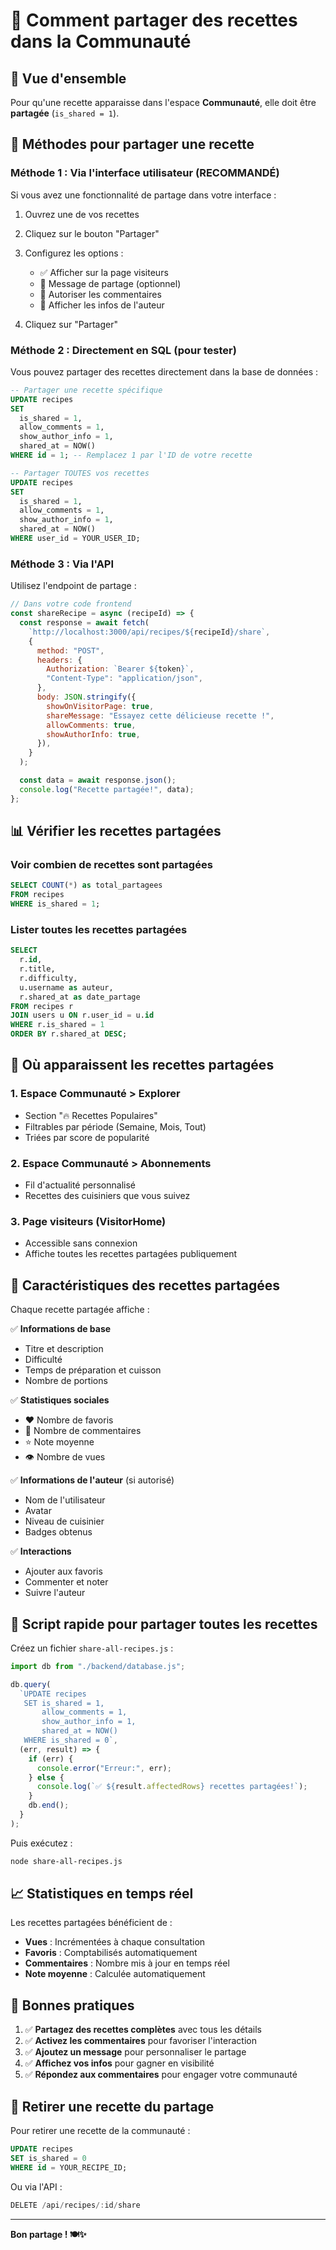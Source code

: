 # 📢 Comment partager des recettes dans la Communauté

## 🎯 Vue d'ensemble

Pour qu'une recette apparaisse dans l'espace **Communauté**, elle doit être **partagée** (`is_shared = 1`).

## 🔧 Méthodes pour partager une recette

### Méthode 1 : Via l'interface utilisateur (RECOMMANDÉ)

Si vous avez une fonctionnalité de partage dans votre interface :

1. Ouvrez une de vos recettes
2. Cliquez sur le bouton "Partager"
3. Configurez les options :

   - ✅ Afficher sur la page visiteurs
   - 📝 Message de partage (optionnel)
   - 💬 Autoriser les commentaires
   - 👤 Afficher les infos de l'auteur

4. Cliquez sur "Partager"

### Méthode 2 : Directement en SQL (pour tester)

Vous pouvez partager des recettes directement dans la base de données :

```sql
-- Partager une recette spécifique
UPDATE recipes
SET
  is_shared = 1,
  allow_comments = 1,
  show_author_info = 1,
  shared_at = NOW()
WHERE id = 1; -- Remplacez 1 par l'ID de votre recette

-- Partager TOUTES vos recettes
UPDATE recipes
SET
  is_shared = 1,
  allow_comments = 1,
  show_author_info = 1,
  shared_at = NOW()
WHERE user_id = YOUR_USER_ID;
```

### Méthode 3 : Via l'API

Utilisez l'endpoint de partage :

```javascript
// Dans votre code frontend
const shareRecipe = async (recipeId) => {
  const response = await fetch(
    `http://localhost:3000/api/recipes/${recipeId}/share`,
    {
      method: "POST",
      headers: {
        Authorization: `Bearer ${token}`,
        "Content-Type": "application/json",
      },
      body: JSON.stringify({
        showOnVisitorPage: true,
        shareMessage: "Essayez cette délicieuse recette !",
        allowComments: true,
        showAuthorInfo: true,
      }),
    }
  );

  const data = await response.json();
  console.log("Recette partagée!", data);
};
```

## 📊 Vérifier les recettes partagées

### Voir combien de recettes sont partagées

```sql
SELECT COUNT(*) as total_partagees
FROM recipes
WHERE is_shared = 1;
```

### Lister toutes les recettes partagées

```sql
SELECT
  r.id,
  r.title,
  r.difficulty,
  u.username as auteur,
  r.shared_at as date_partage
FROM recipes r
JOIN users u ON r.user_id = u.id
WHERE r.is_shared = 1
ORDER BY r.shared_at DESC;
```

## 🌟 Où apparaissent les recettes partagées

### 1. Espace Communauté > Explorer

- Section "🔥 Recettes Populaires"
- Filtrables par période (Semaine, Mois, Tout)
- Triées par score de popularité

### 2. Espace Communauté > Abonnements

- Fil d'actualité personnalisé
- Recettes des cuisiniers que vous suivez

### 3. Page visiteurs (VisitorHome)

- Accessible sans connexion
- Affiche toutes les recettes partagées publiquement

## 🎨 Caractéristiques des recettes partagées

Chaque recette partagée affiche :

✅ **Informations de base**

- Titre et description
- Difficulté
- Temps de préparation et cuisson
- Nombre de portions

✅ **Statistiques sociales**

- ❤️ Nombre de favoris
- 💬 Nombre de commentaires
- ⭐ Note moyenne
- 👁️ Nombre de vues

✅ **Informations de l'auteur** (si autorisé)

- Nom de l'utilisateur
- Avatar
- Niveau de cuisinier
- Badges obtenus

✅ **Interactions**

- Ajouter aux favoris
- Commenter et noter
- Suivre l'auteur

## 🚀 Script rapide pour partager toutes les recettes

Créez un fichier `share-all-recipes.js` :

```javascript
import db from "./backend/database.js";

db.query(
  `UPDATE recipes 
   SET is_shared = 1, 
       allow_comments = 1, 
       show_author_info = 1, 
       shared_at = NOW() 
   WHERE is_shared = 0`,
  (err, result) => {
    if (err) {
      console.error("Erreur:", err);
    } else {
      console.log(`✅ ${result.affectedRows} recettes partagées!`);
    }
    db.end();
  }
);
```

Puis exécutez :

```bash
node share-all-recipes.js
```

## 📈 Statistiques en temps réel

Les recettes partagées bénéficient de :

- **Vues** : Incrémentées à chaque consultation
- **Favoris** : Comptabilisés automatiquement
- **Commentaires** : Nombre mis à jour en temps réel
- **Note moyenne** : Calculée automatiquement

## 🎯 Bonnes pratiques

1. ✅ **Partagez des recettes complètes** avec tous les détails
2. ✅ **Activez les commentaires** pour favoriser l'interaction
3. ✅ **Ajoutez un message** pour personnaliser le partage
4. ✅ **Affichez vos infos** pour gagner en visibilité
5. ✅ **Répondez aux commentaires** pour engager votre communauté

## 🔄 Retirer une recette du partage

Pour retirer une recette de la communauté :

```sql
UPDATE recipes
SET is_shared = 0
WHERE id = YOUR_RECIPE_ID;
```

Ou via l'API :

```javascript
DELETE /api/recipes/:id/share
```

---

**Bon partage ! 🍽️✨**
